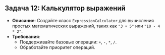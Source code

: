 ## **Задача 12: Калькулятор выражений**
- **Описание**: Создайте класс `ExpressionCalculator` для вычисления простых математических выражений, таких как `"3 + 5"` или `"10 - 4 * 2"`.
- **Требования**:
    - Поддерживайте базовые операции: `+`, `-`, `*`, `/`.
    - Обработайте приоритет операций.